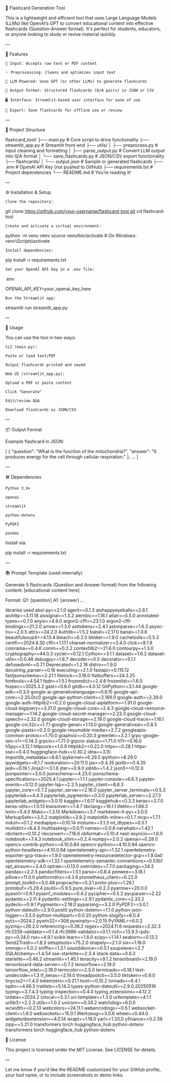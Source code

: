 🧠 Flashcard Generation Tool

This is a lightweight and efficient tool that uses Large Language Models (LLMs) like OpenAI’s GPT to convert educational content into effective flashcards (Question-Answer format). It's perfect for students, educators, or anyone looking to study or revise material quickly.

—

📌 Features

    📄 Input: Accepts raw text or PDF content

    ✨ Preprocessing: Cleans and optimizes input text

    🤖 LLM-Powered: Uses GPT (or other LLMs) to generate flashcards

    🧾 Output Format: Structured flashcards (Q/A pairs) in JSON or CSV

    🖥️ Interface: Streamlit-based user interface for ease of use

    💾 Export: Save flashcards for offline use or review

—

📂 Project Structure

flashcard_tool/
├── main.py # Core script to drive functionality
├── streamlit_app.py # Streamlit front-end
├── utils/
│ ├── preprocess.py # Input cleaning and formatting
│ ├── parse_output.py # Convert LLM output into Q/A format
│ └── save_flashcards.py # JSON/CSV export functionality
├── flashcards/
│ └── output.json # Sample or generated flashcards
├── .env # OpenAI API Key (not pushed to GitHub)
├── requirements.txt # Project dependencies
└── README.md # You’re reading it!

—

⚙️ Installation & Setup

    Clone the repository:

git clone https://github.com/your-username/flashcard-tool.git
cd flashcard-tool

    Create and activate a virtual environment:

python -m venv venv
source venv/bin/activate # On Windows: venv\Scripts\activate

    Install dependencies:

pip install -r requirements.txt

    Set your OpenAI API key in a .env file:

.env

OPENAI_API_KEY=your_openai_key_here

    Run the Streamlit app:

streamlit run streamlit_app.py

—

🧪 Usage

You can use the tool in two ways:

    CLI (main.py):

    Paste or load text/PDF

    Output flashcards printed and saved

    Web UI (streamlit_app.py):

    Upload a PDF or paste content

    Click "Generate"

    Edit/review Q&A

    Download flashcards as JSON/CSV

—

📦 Output Format

Example flashcard in JSON:

[
{
"question": "What is the function of the mitochondria?",
"answer": "It produces energy for the cell through cellular respiration."
},
...
]

—

🛠️ Dependencies

    Python 3.8+

    openai

    streamlit

    python-dotenv

    PyPDF2

    pandas

Install via:

pip install -r requirements.txt

—

📚 Prompt Template (used internally)

Generate 5 flashcards (Question and Answer format) from the following content:
[educational content here]

Format:
Q1: [question]
A1: [answer]
...

libraries used
absl-py==2.1.0
agent==0.1.3
aiohappyeyeballs==2.6.1
aiohttp==3.11.18
aiosignal==1.3.2
alembic==1.16.1
altair==5.5.0
annotated-types==0.7.0
anyio==4.9.0
argon2-cffi==23.1.0
argon2-cffi-bindings==21.2.0
arrow==1.3.0
asttokens==2.4.1
astunparse==1.6.3
async-lru==2.0.5
attrs==24.2.0
Authlib==1.5.2
babel==2.17.0
banal==1.0.6
beautifulsoup4==4.13.4
bleach==6.2.0
blinker==1.9.0
cachetools==5.5.2
certifi==2024.8.30
cffi==1.17.1
charset-normalizer==3.4.0
click==8.1.8
colorama==0.4.6
comm==0.2.2
contextlib2==21.6.0
contourpy==1.3.0
cryptography==44.0.3
cycler==0.12.1
Cython==3.1.1
dataset==1.6.2
dataset-utils==0.0.48
debugpy==1.8.7
decoder==0.5
decorator==5.1.1
defusedxml==0.7.1
Deprecated==1.2.18
distro==1.9.0
docstring_parser==0.16
executing==2.1.0
fastapi==0.115.12
fastjsonschema==2.21.1
filelock==3.18.0
flatbuffers==24.3.25
fonttools==4.54.1
fqdn==1.5.1
frozendict==2.4.6
frozenlist==1.6.0
fsspec==2025.3.2
gast==0.6.0
gitdb==4.0.12
GitPython==3.1.44
google-adk==0.3.0
google-ai-generativelanguage==0.6.15
google-api-core==2.25.0rc0
google-api-python-client==2.169.0
google-auth==2.39.0
google-auth-httplib2==0.2.0
google-cloud-aiplatform==1.91.0
google-cloud-bigquery==3.31.0
google-cloud-core==2.4.3
google-cloud-resource-manager==1.14.2
google-cloud-secret-manager==2.23.3
google-cloud-speech==2.32.0
google-cloud-storage==2.19.0
google-cloud-trace==1.16.1
google-crc32c==1.7.1
google-genai==1.13.0
google-generativeai==0.8.5
google-pasta==0.2.0
google-resumable-media==2.7.2
googleapis-common-protos==1.70.0
graphviz==0.20.3
greenlet==3.2.1
grpc-google-iam-v1==0.14.2
grpcio==1.71.0
grpcio-status==1.71.0
h11==0.16.0
h5py==3.12.1
httpcore==1.0.9
httplib2==0.22.0
httpx==0.28.1
httpx-sse==0.4.0
huggingface-hub==0.30.2
idna==3.10
importlib_metadata==8.6.1
ipykernel==6.29.5
ipython==8.29.0
ipywidgets==8.1.7
isoduration==20.11.0
jax==0.4.35
jaxlib==0.4.35
jedi==0.19.1
Jinja2==3.1.6
jiter==0.9.0
joblib==1.4.2
json5==0.12.0
jsonpointer==3.0.0
jsonschema==4.23.0
jsonschema-specifications==2025.4.1
jupyter==1.1.1
jupyter-console==6.6.3
jupyter-events==0.12.0
jupyter-lsp==2.2.5
jupyter_client==8.6.3
jupyter_core==5.7.2
jupyter_server==2.16.0
jupyter_server_terminals==0.5.3
jupyterlab==4.4.3
jupyterlab_pygments==0.3.0
jupyterlab_server==2.27.3
jupyterlab_widgets==3.0.15
kaggle==1.6.17
kagglehub==0.3.3
keras==3.7.0
keras-utils==1.0.13
kiwisolver==1.4.7
libclang==18.1.1
litellm==1.66.3
lxml==5.4.0
Mako==1.3.10
Markdown==3.7
markdown-it-py==3.0.0
MarkupSafe==3.0.2
matplotlib==3.9.2
matplotlib-inline==0.1.7
mcp==1.7.1
mdurl==0.1.2
mediapipe==0.10.14
mistune==3.1.3
ml_dtypes==0.5.1
multidict==6.4.3
multitasking==0.0.11
namex==0.0.8
narwhals==1.42.1
nbclient==0.10.2
nbconvert==7.16.6
nbformat==5.10.4
nest-asyncio==1.6.0
notebook==7.4.3
notebook_shim==0.2.4
numpy==2.0.2
openai==0.28.0
opencv-contrib-python==4.10.0.84
opencv-python==4.10.0.84
opencv-python-headless==4.10.0.84
opentelemetry-api==1.32.1
opentelemetry-exporter-gcp-trace==1.9.0
opentelemetry-resourcedetector-gcp==1.9.0a0
opentelemetry-sdk==1.32.1
opentelemetry-semantic-conventions==0.53b1
opt_einsum==3.4.0
optree==0.13.0
overrides==7.7.0
packaging==24.2
pandas==2.2.3
pandocfilters==1.5.1
parso==0.8.4
peewee==3.18.1
pillow==11.0.0
platformdirs==4.3.6
prometheus_client==0.22.0
prompt_toolkit==3.0.48
propcache==0.3.1
proto-plus==1.26.1
protobuf==5.29.4
psutil==5.9.5
pure_eval==0.2.3
pyarrow==20.0.0
pyasn1==0.6.1
pyasn1_modules==0.4.2
pycipher==0.5.2
pycparser==2.22
pydantic==2.11.4
pydantic-settings==2.9.1
pydantic_core==2.33.2
pydeck==0.9.1
Pygments==2.18.0
pyparsing==3.2.0
PyPDF2==3.0.1
python-dateutil==2.9.0.post0
python-dotenv==1.1.0
python-json-logger==3.3.0
python-multipart==0.0.20
python-slugify==8.0.4
pytz==2024.2
pywin32==308
pywinpty==2.0.15
PyYAML==6.0.2
pyzmq==26.2.0
referencing==0.36.2
regex==2024.11.6
requests==2.32.3
rfc3339-validator==0.1.4
rfc3986-validator==0.1.1
rich==13.9.3
rpds-py==0.24.0
rsa==4.9.1
scikit-learn==1.6.0
scipy==1.14.1
seaborn==0.13.2
Send2Trash==1.8.3
setuptools==75.2.0
shapely==2.1.0
six==1.16.0
smmap==5.0.2
sniffio==1.3.1
sounddevice==0.5.1
soupsieve==2.7
SQLAlchemy==1.4.54
sse-starlette==2.3.4
stack-data==0.6.3
starlette==0.46.2
streamlit==1.45.1
tenacity==9.1.2
tensorboard==2.19.0
tensorboard-data-server==0.7.2
tensorflow==2.19.0
tensorflow_intel==2.18.0
termcolor==2.5.0
terminado==0.18.1
text-unidecode==1.3
tf_keras==2.19.0
threadpoolctl==3.5.0
tiktoken==0.9.0
tinycss2==1.4.0
tokenizers==0.21.1
toml==0.10.2
tornado==6.4.1
tqdm==4.66.5
traitlets==5.14.3
types-python-dateutil==2.9.0.20250516
typing==3.7.4.3
typing-inspection==0.4.0
typing_extensions==4.12.2
tzdata==2024.2
tzlocal==5.3.1
uri-template==1.3.0
uritemplate==4.1.1
urllib3==2.2.3
utils==1.0.2
uvicorn==0.34.2
watchdog==6.0.0
wcwidth==0.2.13
webcolors==24.11.1
webencodings==0.5.1
websocket-client==1.8.0
websockets==15.0.1
Werkzeug==3.0.6
wheel==0.44.0
widgetsnbextension==4.0.14
wrapt==1.16.0
yarl==1.20.0
yfinance==0.2.56
zipp==3.21.0
transformers
torch
huggingface_hub
python-dotenv
transformers
torch
huggingface_hub
python-dotenv






📄 License

This project is licensed under the MIT License. See LICENSE for details.

—

Let me know if you'd like the README customized for your GitHub profile, your tool name, or to include screenshots or demo links.
